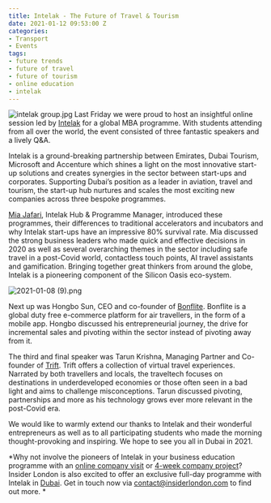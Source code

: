 ```yaml
---
title: Intelak - The Future of Travel & Tourism
date: 2021-01-12 09:53:00 Z
categories:
- Transport
- Events
tags:
- future trends
- future of travel
- future of tourism
- online education
- intelak
---
```


![intelak group.jpg](/uploads/intelak%20group.jpg)
Last Friday we were proud to host an insightful online session led by [Intelak](https://intelak.com/) for a global MBA programme. With students attending from all over the world, the event consisted of three fantastic speakers and a lively Q&A. 

Intelak is a ground-breaking partnership between Emirates, Dubai Tourism, Microsoft and Accenture which shines a light on the most innovative start-up solutions and creates synergies in the sector between start-ups and corporates. Supporting Dubai’s position as a leader in aviation, travel and tourism, the start-up hub nurtures and scales the most exciting new companies across three bespoke programmes.

[Mia Jafari](https://www.insiderlondon.com/blog/spotlight-on-intelak-the-thriving-tech-community-of-dubai/), Intelak Hub & Programme Manager, introduced these programmes, their differences to traditional accelerators and incubators and why Intelak start-ups have an impressive 80% survival rate. Mia discussed the strong business leaders who made quick and effective decisions in 2020 as well as several overarching themes in the sector including safe travel in a post-Covid world, contactless touch points, AI travel assistants and gamification. Bringing together great thinkers from around the globe, Intelak is a pioneering component of the Silicon Oasis eco-system.

![2021-01-08 (9).png](/uploads/2021-01-08%20(9).png)

Next up was Hongbo Sun, CEO and co-founder of [Bonflite](https://www.bonflite.com/). Bonflite is a global duty free e-commerce platform for air travellers, in the form of a mobile app. Hongbo discussed his entrepreneurial journey, the drive for incremental sales and pivoting within the sector instead of pivoting away from it.

The third and final speaker was Tarun Krishna, Managing Partner and Co-founder of [Trift](https://trift.io/). Trift offers a collection of virtual travel experiences. Narrated by both travellers and locals, the traveltech focuses on destinations in underdeveloped economies or those often seen in a bad light and aims to challenge misconceptions. Tarun discussed pivoting, partnerships and more as his technology grows ever more relevant in the post-Covid era. 

We would like to warmly extend our thanks to Intelak and their wonderful entrepreneurs as well as to all participating students who made the morning thought-provoking and inspiring. We hope to see you all in Dubai in 2021.

*Why not involve the pioneers of Intelak in your business education programme with an [online company visit](https://www.insiderlondon.com/online-education/online-company-visits/) or [4-week company project](https://www.insiderlondon.com/online-education/company-projects/)? Insider London is also excited to offer an exclusive full-day programme with Intelak in [Dubai](https://www.insiderlondon.com/asia/dubai/). Get in touch now via [contact@insiderlondon.com](mailto:contact@insiderlondon.com) to find out more.
*